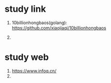 # study link

1. 10billionhongbaos(golang): https://github.com/xiaojiaqi/10billionhongbaos

2. 





















# study web

1. https://www.infoq.cn/
2. 

